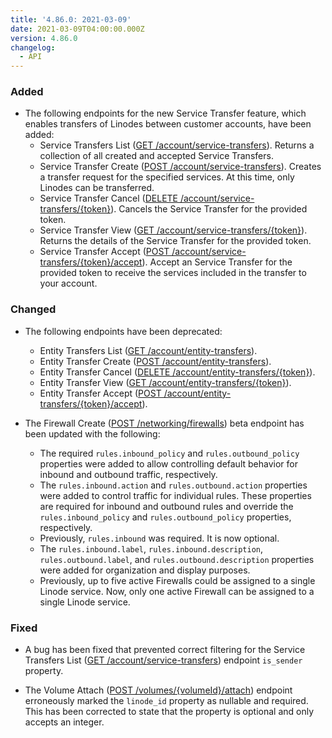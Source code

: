 ```yaml
---
title: '4.86.0: 2021-03-09'
date: 2021-03-09T04:00:00.000Z
version: 4.86.0
changelog:
  - API
---
```


### Added

- The following endpoints for the new Service Transfer feature, which enables transfers of Linodes between customer accounts, have been added:
  - Service Transfers List ([GET /account/service-transfers](https://www.linode.com/docs/api/account/#service-transfers-list)). Returns a collection of all created and accepted Service Transfers.
  - Service Transfer Create ([POST /account/service-transfers](https://www.linode.com/docs/api/account/#service-transfer-create)). Creates a transfer request for the specified services. At this time, only Linodes can be transferred.
  - Service Transfer Cancel ([DELETE /account/service-transfers/{token}](https://www.linode.com/docs/api/account/#service-transfer-cancel)). Cancels the Service Transfer for the provided token.
  - Service Transfer View ([GET /account/service-transfers/{token}](https://www.linode.com/docs/api/account/#service-transfer-view)). Returns the details of the Service Transfer for the provided token.
  - Service Transfer Accept ([POST /account/service-transfers/{token}/accept](https://www.linode.com/docs/api/account/#service-transfer-accept)). Accept an Service Transfer for the provided token to receive the services included in the transfer to your account.

### Changed

- The following endpoints have been deprecated:
  - Entity Transfers List ([GET /account/entity-transfers](https://www.linode.com/docs/api/account/#entity-transfers-list)).
  - Entity Transfer Create ([POST /account/entity-transfers](https://www.linode.com/docs/api/account/#entity-transfer-create)).
  - Entity Transfer Cancel ([DELETE /account/entity-transfers/{token}](https://www.linode.com/docs/api/account/#entity-transfer-cancel)).
  - Entity Transfer View ([GET /account/entity-transfers/{token}](https://www.linode.com/docs/api/account/#entity-transfer-view)).
  - Entity Transfer Accept ([POST /account/entity-transfers/{token}/accept](https://www.linode.com/docs/api/account/#entity-transfer-accept)).

- The Firewall Create ([POST /networking/firewalls](https://www.linode.com/docs/api/networking/#firewall-create)) beta endpoint has been updated with the following:
  - The required `rules.inbound_policy` and `rules.outbound_policy` properties were added to allow controlling default behavior for inbound and outbound traffic, respectively.
  - The `rules.inbound.action` and `rules.outbound.action` properties were added to control traffic for individual rules. These properties are required for inbound and outbound rules and override the `rules.inbound_policy` and `rules.outbound_policy` properties, respectively.
  - Previously, `rules.inbound` was required. It is now optional.
  - The `rules.inbound.label`, `rules.inbound.description`, `rules.outbound.label`, and `rules.outbound.description` properties were added for organization and display purposes.
  - Previously, up to five active Firewalls could be assigned to a single Linode service. Now, only one active Firewall can be assigned to a single Linode service.

### Fixed

- A bug has been fixed that prevented correct filtering for the Service Transfers List ([GET /account/service-transfers](https://www.linode.com/docs/api/account/#service-transfers-list)) endpoint `is_sender` property.

- The Volume Attach ([POST /volumes/{volumeId}/attach](https://www.linode.com/docs/api/volumes/#volume-attach)) endpoint erroneously marked the `linode_id` property as nullable and required. This has been corrected to state that the property is optional and only accepts an integer.
